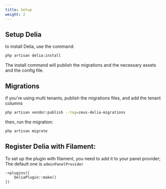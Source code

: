 ```yaml
---
title: Setup
weight: 2
---
```


## Setup Delia

to install Delia, use the command:

```bash
php artisan delia:install
```

The install command will publish the migrations and the necessary assets and the config file.

## Migrations

if you're using multi tenants, publish the migrations files, and add the tenant columns

```bash
php artisan vendor:publish --tag=zeus-delia-migrations
```

then, run the migration:

```bash
php artisan migrate
```

## Register Delia with Filament:

To set up the plugin with filament, you need to add it to your panel provider; The default one is `adminPanelProvider`

```php
->plugins([
    DeliaPlugin::make()
])
```
